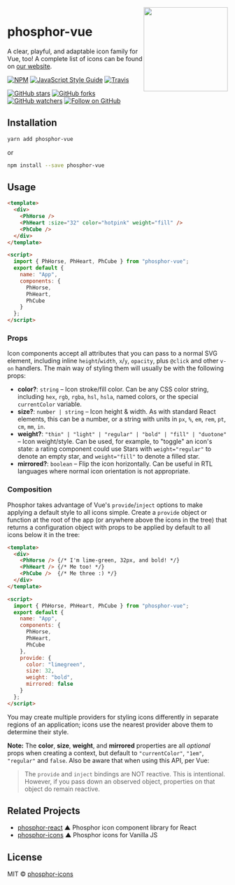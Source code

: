 <img src="https://i.imgur.com/QKFwzHe.png" width="192" align="right" />

# phosphor-vue

A clear, playful, and adaptable icon family for Vue, too! A complete list of icons can be found on [our website](https://phosphoricons.com).

[![NPM](https://img.shields.io/npm/v/phosphor-vue.svg?style=flat-square)](https://www.npmjs.com/package/phosphor-vue) [![JavaScript Style Guide](https://img.shields.io/badge/code_style-standard-brightgreen.svg?style=flat-square)](https://standardjs.com) [![Travis](https://img.shields.io/travis/com/rektdeckard/phosphor-vue.svg?style=flat-square)](https://travis-ci.com/github/rektdeckard/phosphor-vue)

[![GitHub stars](https://img.shields.io/github/stars/phosphor-icons/phosphor-vue?style=flat-square&label=Star)](https://github.com/phosphor-icons/phosphor-vue)
[![GitHub forks](https://img.shields.io/github/forks/phosphor-icons/phosphor-vue?style=flat-square&label=Fork)](https://github.com/phosphor-icons/phosphor-vue/fork)
[![GitHub watchers](https://img.shields.io/github/watchers/phosphor-icons/phosphor-vue?style=flat-square&label=Watch)](https://github.com/phosphor-icons/phosphor-vue)
[![Follow on GitHub](https://img.shields.io/github/followers/rektdeckard?style=flat-square&label=Follow)](https://github.com/rektdeckard)

## Installation

```bash
yarn add phosphor-vue
```

or

```bash
npm install --save phosphor-vue
```

## Usage

```html
<template>
  <div>
    <PhHorse />
    <PhHeart :size="32" color="hotpink" weight="fill" />
    <PhCube />
  </div>
</template>

<script>
  import { PhHorse, PhHeart, PhCube } from "phosphor-vue";
  export default {
    name: "App",
    components: {
      PhHorse,
      PhHeart,
      PhCube
    }
  };
</script>
```

### Props

Icon components accept all attributes that you can pass to a normal SVG element, including inline `height`/`width`, `x`/`y`, `opacity`, plus `@click` and other `v-on` handlers. The main way of styling them will usually be with the following props:

- **color?**: `string` – Icon stroke/fill color. Can be any CSS color string, including `hex`, `rgb`, `rgba`, `hsl`, `hsla`, named colors, or the special `currentColor` variable.
- **size?**: `number | string` – Icon height & width. As with standard React elements, this can be a number, or a string with units in `px`, `%`, `em`, `rem`, `pt`, `cm`, `mm`, `in`.
- **weight?**: `"thin" | "light" | "regular" | "bold" | "fill" | "duotone"` – Icon weight/style. Can be used, for example, to "toggle" an icon's state: a rating component could use Stars with `weight="regular"` to denote an empty star, and `weight="fill"` to denote a filled star.
- **mirrored?**: `boolean` – Flip the icon horizontally. Can be useful in RTL languages where normal icon orientation is not appropriate.

### Composition

Phosphor takes advantage of Vue's `provide`/`inject` options to make applying a default style to all icons simple. Create a `provide` object or function at the root of the app (or anywhere above the icons in the tree) that returns a configuration object with props to be applied by default to all icons below it in the tree:

```html
<template>
  <div>
    <PhHorse /> {/* I'm lime-green, 32px, and bold! */} 
    <PhHeart /> {/* Me too! */} 
    <PhCube />  {/* Me three :) */}
  </div>
</template>

<script>
  import { PhHorse, PhHeart, PhCube } from "phosphor-vue";
  export default {
    name: "App",
    components: {
      PhHorse,
      PhHeart,
      PhCube
    },
    provide: {
      color: "limegreen",
      size: 32,
      weight: "bold",
      mirrored: false
    }
  };
</script>
```

You may create multiple providers for styling icons differently in separate regions of an application; icons use the nearest provider above them to determine their style.

**Note:** The **color**, **size**, **weight**, and **mirrored** properties are all _optional_ props when creating a context, but default to `"currentColor"`, `"1em"`, `"regular"` and `false`. Also be aware that when using this API, per Vue:

> The `provide` and `inject` bindings are NOT reactive. This is intentional. However, if you pass down an observed object, properties on that object do remain reactive.

## Related Projects

- [phosphor-react](https://github.com/phosphor-icons/phosphor-react) ▲ Phosphor icon component library for React
- [phosphor-icons](https://github.com/phosphor-icons/phosphor-icons) ▲ Phosphor icons for Vanilla JS

## License

MIT © [phosphor-icons](https://github.com/phosphor-icons)
